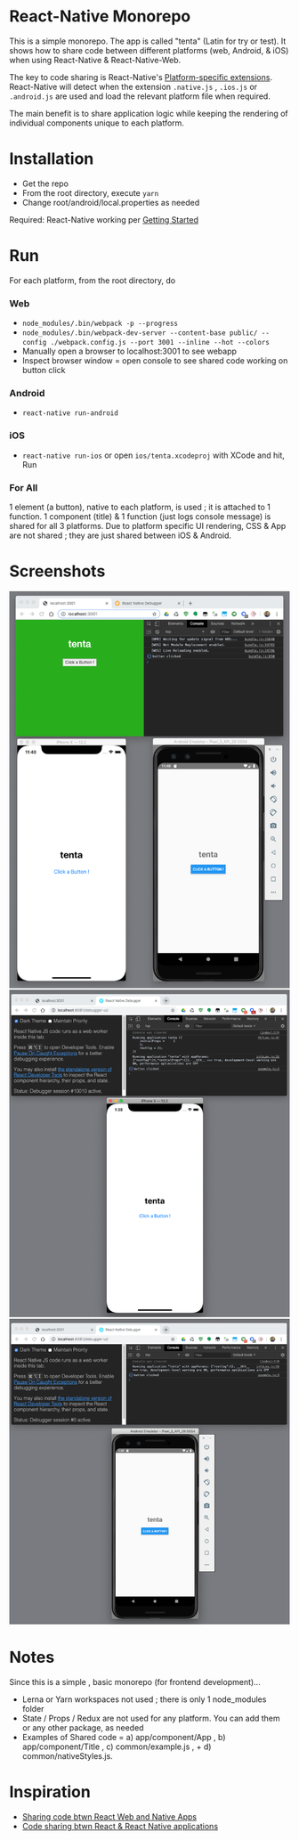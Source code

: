 React-Native Monorepo
=================
This is a simple monorepo. The app is called "tenta" (Latin for try or test). It shows how to share code between different platforms 
(web, Android, & iOS) when using React-Native & React-Native-Web. 

The key to code sharing is React-Native's [Platform-specific extensions](https://facebook.github.io/react-native/docs/platform-specific-code.html#platform-specific-extensions). React-Native will detect when the extension ```.native.js``` , ```.ios.js``` or ```.android.js``` are used and load the relevant platform file when required.

The main benefit is to share application logic while keeping the rendering of individual components unique to each platform. 

Installation
============
* Get the repo
* From the root directory, execute ```yarn```
* Change root/android/local.properties as needed

Required: React-Native working per [Getting Started](https://facebook.github.io/react-native/docs/getting-started)

Run
===

For each platform, from the root directory, do

### Web
* ```node_modules/.bin/webpack -p --progress```
* ```node_modules/.bin/webpack-dev-server --content-base public/ --config ./webpack.config.js --port 3001 --inline --hot --colors```
* Manually open a browser to localhost:3001 to see webapp 
* Inspect browser window = open console to see shared code working on button click

### Android
* ```react-native run-android```

### iOS
* ```react-native run-ios``` or open ```ios/tenta.xcodeproj``` with XCode and hit, Run

### For All
1 element (a button), native to each platform, is used ; it is attached to 1 function.
1 component (title) & 1 function (just logs console message) is shared for all 3 platforms.
Due to platform specific UI rendering, CSS & App are not shared ; they are just shared between iOS & Android.

Screenshots
===========

![Screenshot 1 - all](https://github.com/og-pr/public_ticket.520/blob/master/tenta/_docs/monorepo_all.png)
![Screenshot 2 - ios](https://github.com/og-pr/public_ticket.520/blob/master/tenta/_docs/monorepo_ios.png)
![Screenshot 3 - android](https://github.com/og-pr/public_ticket.520/blob/master/tenta/_docs/monorepo_android.png)

Notes
=====
Since this is a simple , basic monorepo (for frontend development)...

* Lerna or Yarn workspaces not used ; there is only 1 node_modules folder
* State / Props / Redux are not used for any platform. You can add them or any other package, as needed
* Examples of Shared code = a) app/component/App , b) app/component/Title , c) common/example.js , + d) common/nativeStyles.js.

Inspiration
===========
* [Sharing code btwn React Web and Native Apps](http://jkaufman.io/react-web-native-codesharing/)
* [Code sharing btwn React & React Native applications](http://ihor.burlachenko.com/code-sharing-between-react-and-react-native-applications/)

